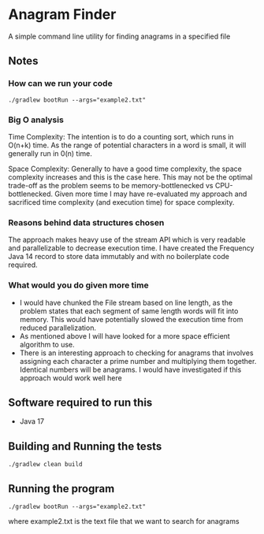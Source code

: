 # Anagram Finder
A simple command line utility for finding anagrams in a specified file

## Notes

### How can we run your code
```
./gradlew bootRun --args="example2.txt" 
```
### Big O analysis
Time Complexity:
The intention is to do a counting sort, which runs in O(n+k) time. As the range of potential characters in a word is small,
it will generally run in 0(n) time. 

Space Complexity:
Generally to have a good time complexity, the space complexity increases and this is the case here. This may not be the optimal
trade-off as the problem seems to be memory-bottlenecked vs CPU-bottlenecked. Given more time I may have re-evaluated my approach
and sacrificed time complexity (and execution time) for space complexity.

### Reasons behind data structures chosen
The approach makes heavy use of the stream API which is very readable and parallelizable to decrease execution time. 
I have created the Frequency Java 14 record to store data immutably and with no boilerplate code required.

### What would you do given more time
- I would have chunked the File stream based on line length, as the problem states that each segment of same length words
will fit into memory. This would have potentially slowed the execution time from reduced parallelization.
- As mentioned above I will have looked for a more space efficient algorithm to use.
- There is an interesting approach to checking for anagrams that involves assigning each character a 
 prime number and multiplying them together. Identical numbers will be anagrams. I would have investigated if this approach
 would work well here


## Software required to run this
* Java 17

## Building and Running the tests
```
./gradlew clean build
```

## Running the program
```
./gradlew bootRun --args="example2.txt" 
```
where example2.txt is the text file that we want to search for anagrams



